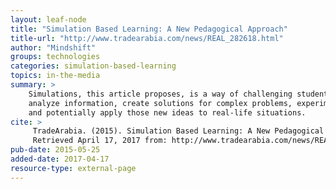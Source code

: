 ```yaml
---
layout: leaf-node
title: "Simulation Based Learning: A New Pedagogical Approach"
title-url: "http://www.tradearabia.com/news/REAL_282618.html"
author: "Mindshift"
groups: technologies
categories: simulation-based-learning
topics: in-the-media
summary: >
    Simulations, this article proposes, is a way of challenging students and making them
    analyze information, create solutions for complex problems, experiment with various ideas,
    and potentially apply those new ideas to real-life situations.
cite: >
     TradeArabia. (2015). Simulation Based Learning: A New Pedagogical Approach. May 25, 2015.
     Retrieved April 17, 2017 from: http://www.tradearabia.com/news/REAL_282618.html
pub-date: 2015-05-25
added-date: 2017-04-17
resource-type: external-page
---
```

